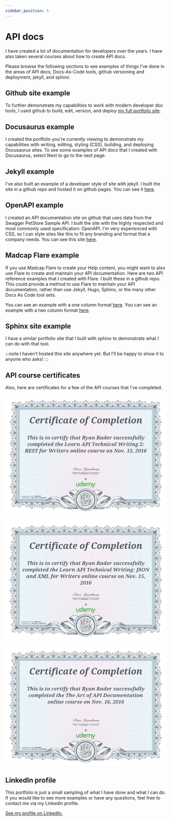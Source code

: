 ```yaml
---
sidebar_position: 5
---
```


# API docs

I have created a lot of documentation for developers over the years. I have also taken several courses about how to create API docs.	

Please browse the following sections to see examples of things I’ve done in the areas of API docs, Docs-As-Code tools, github versioning and deployment, jekyll, and sphinx.

## Github site example

To further demonstrate my capabilities to work with modern developer doc tools, I used github to build, edit, version, and deploy [my full portfolio site](https://lookatthem-tech.github.io/portfolio005/Content/Topics/HomePgG.htm).

## Docusaurus example

I created the portfolio you're currently viewing to demonstrate my capabilities with writing, editing, styling (CSS), building, and deploying Docusaurus sites. To see some examples of API docs that I created with Docusaurus, select Next to go to the next page.

## Jekyll example

I've also built an example of a developer style of site with jekyll. I built the site in a github repo and hosted it on github pages. You can see it [here](https://lookatthem-tech.github.io/jekyll-project-03/index.html).

## OpenAPI example

I created an API documentation site on github that uses data from the Swagger PetStore Sample API. I built the site with the highly respected and most commonly used specification: OpenAPI. I'm very experienced with CSS, so I can style sites like this to fit any branding and format that a company needs. You can see this site [here](https://lookatthem-tech.github.io/PetStoreOpenAPI/#/).

## Madcap Flare example

If you use Madcap Flare to create your Help content, you might want to also use Flare to create and maintain your API documentation. Here are two API reference examples that I created with Flare. I built these in a github repo. This could provide a method to use Flare to maintain your API documentation, rather than  use Jekyll, Hugo, Sphinx, or the many other Docs As Code tool sets.

You can see an example with a one column format [here](https://lookatthem-tech.github.io/ApiDocsInFlare/Output/ryan_/HTML5/Content/RRApiReference1Col.htm).
You can see an example with a two column format [here](https://lookatthem-tech.github.io/ApiDocsInFlare/Output/ryan_/HTML5/Content/RRApiReference3Col.htm).

## Sphinx site example

I have a similar portfolio site that I built with sphinx to demonstrate what I can do with that tool.

:::note
I haven’t hosted this site anywhere yet. But I’ll be happy to show it to anyone who asks!
:::

## API course certificates

Also, here are certificates for a few of the API courses that I’ve completed.

![Certificate 1](APICert001.jpg)

![Certificate 2](APICert002.jpg)

![Certificate 3](APICert003.jpg)

## LinkedIn profile

This portfolio is just a small sampling of what I have done and what I can do. If you would like to see more examples or have any questions, feel free to contact me via my LinkedIn profile.					    

[See my profile on LinkedIn.](https://www.linkedin.com/in/ryan-rader-43042910/)						